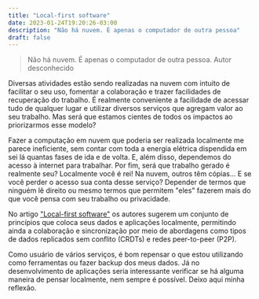 ```yaml
---
title: "Local-first software"
date: 2023-01-24T19:20:26-03:00
description: "Não há nuvem. É apenas o computador de outra pessoa"
draft: false
---
```

>Não há nuvem. É apenas o computador de outra pessoa. Autor desconhecido

Diversas atividades estão sendo realizadas na nuvem com intuito de facilitar o seu uso, fomentar a colaboração e trazer facilidades de recuperação do trabalho. É realmente conveniente a facilidade de acessar tudo de qualquer lugar e utilizar diversos serviços que agregam valor ao seu trabalho. Mas será que estamos cientes de todos os impactos ao priorizarmos esse modelo?

Fazer a computação em nuvem que poderia ser realizada localmente me parece ineficiente, sem contar com toda a energia elétrica dispendida em sei lá quantas fases de ida e de volta. E, além disso, dependemos do acesso à internet para trabalhar. Por fim, será que trabalho gerado é realmente seu? Localmente você é rei! Na nuvem, outros têm cópias... E se você perder o acesso sua conta desse serviço? Depender de termos que ninguém lê direito ou mesmo termos que permitem "eles" fazerem mais do que você pensa com seu trabalho ou privacidade.

No artigo ["Local-first software"](https://www.inkandswitch.com/local-first/) os autores sugerem um conjunto de princípios que coloca seus dados e aplicações localmente, permitindo ainda a colaboração e sincronização por meio de abordagens como tipos de dados replicados sem conflito (CRDTs) e redes peer-to-peer (P2P).

Como usuário de vários serviços, é bom repensar o que estou utilizando como ferramentas ou fazer backup dos meus dados. Já no desenvolvimento de aplicações seria interessante verificar se há alguma maneira de pensar localmente, nem sempre é possível. Deixo aqui minha reflexão.